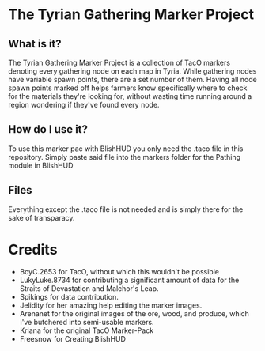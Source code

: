 # The Tyrian Gathering Marker Project

## What is it?
The Tyrian Gathering Marker Project is a collection of TacO markers denoting every gathering node on each map in Tyria. While gathering nodes have variable spawn points, there are a set number of them. Having all node spawn points marked off helps farmers know specifically where to check for the materials they're looking for, without wasting time running around a region wondering if they've found every node.

## How do I use it?
To use this marker pac with BlishHUD you only need the .taco file in this repository. Simply paste said file into the markers folder for the Pathing module in BlishHUD

## Files
Everything except the .taco file is not needed and is simply there for the sake of transparacy.

# Credits
- BoyC.2653 for TacO, without which this wouldn't be possible
- LukyLuke.8734 for contributing a significant amount of data for the Straits of Devastation and Malchor's Leap.
- Spikings for data contribution.
- Jelidity for her amazing help editing the marker images.
- Arenanet for the original images of the ore, wood, and produce, which I've butchered into semi-usable markers.
- Kriana for the original TacO Marker-Pack
- Freesnow for Creating BlishHUD
